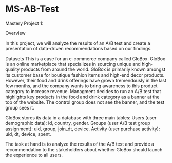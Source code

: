 # MS-AB-Test
Mastery Project 1: 

Overview

In this project, we will analyze the results of an A/B test and create a presentation of data-driven recommendations based on our findings. 
 
Datasets
This is a case for an e-commerce company called GloBox. GloBox is an online marketplace that specializes in sourcing unique and high-quality 
products from around the world. GloBox is primarily known amongst its customer base for boutique fashion items and high-end decor products. However, 
their food and drink offerings have grown tremendously in the last few months, and the company wants to bring awareness to this product category to 
increase revenue. Managment decides to run an A/B test that highlights key products in the food and drink category as a banner at the top
of the website. The control group does not see the banner, and the test group sees it.

GloBox stores its data in a database with three main tables:
Users (user demographic data): id, country, gender.
Groups (user A/B test group assignment): uid, group, join_dt, device.
Activity (user purchase activity): uid, dt, device, spent.

The task at hand is to analyze the results of the A/B test and provide a recommendation to the stakeholders about whether GloBox should launch 
the experience to all users.
